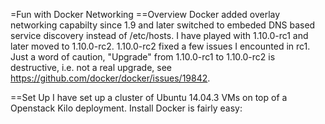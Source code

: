 =Fun with Docker Networking
==Overview
Docker added overlay networking capabilty since 1.9 and later switched to embeded DNS based service discovery instead of /etc/hosts.
I have played with 1.10.0-rc1 and later moved to 1.10.0-rc2. 1.10.0-rc2 fixed a few issues I encounted in rc1. Just a word of caution, "Upgrade" from 1.10.0-rc1 to 1.10.0-rc2
is destructive, i.e. not a real upgrade, see https://github.com/docker/docker/issues/19842. 

==Set Up
I have set up a cluster of Ubuntu 14.04.3 VMs on top of a Openstack Kilo deployment. Install Docker is fairly easy:


